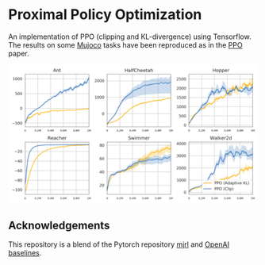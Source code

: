 # Proximal Policy Optimization

An implementation of PPO (clipping and KL-divergence) using Tensorflow. The results on some [Mujoco](http://www.mujoco.org/) tasks have been reproduced as in the [PPO](https://arxiv.org/abs/1707.06347) paper.

<img src="results_kl.png">

## Acknowledgements

This repository is a blend of the Pytorch repository [mjrl](https://github.com/aravindr93/mjrl) and [OpenAI baselines](https://github.com/openai/baselines).
